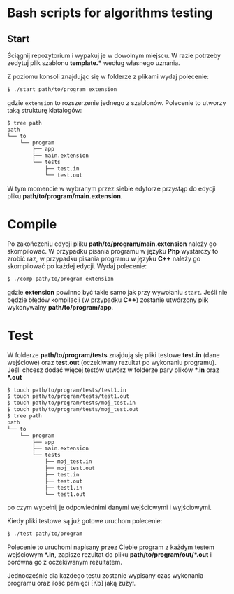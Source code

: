 # Bash scripts for algorithms testing

Start
------------
Ściągnij repozytorium i wypakuj je w dowolnym miejscu. W razie potrzeby zedytuj plik szablonu **template.\*** według własnego uznania.

Z poziomu konsoli znajdując się w folderze z plikami wydaj polecenie:
```sh
$ ./start path/to/program extension
```
gdzie `extension` to rozszerzenie jednego z szablonów.
Polecenie to utworzy taką strukturę klatalogów:
```sh
$ tree path
path
└── to
    └── program
        ├── app
        ├── main.extension
        └── tests
            ├── test.in
            └── test.out
```

W tym momencie w wybranym przez siebie edytorze przystąp do edycji pliku **path/to/program/main.extension**.

# Compile
Po zakończeniu edycji pliku **path/to/program/main.extension** należy go skompilować. W przypadku pisania programu w języku **Php** wystarczy to zrobić raz, w przypadku pisania programu w języku **C++** należy go skompilować po każdej edycji. Wydaj polecenie:
```sh
$ ./comp path/to/program extension
```
gdzie **extension** powinno być takie samo jak przy wywołaniu `start`.
Jeśli nie będzie błędów kompilacji (w przypadku **C++**) zostanie utwórzony plik wykonywalny **path/to/program/app**.

# Test
W folderze **path/to/program/tests** znajdują się pliki testowe **test.in** (dane wejściowe) oraz **test.out** (oczekiwany rezultat po wykonaniu programu). Jeśli chcesz dodać więcej testów utwórz w folderze pary plików **\*.in** oraz **\*.out**
```sh
$ touch path/to/program/tests/test1.in
$ touch path/to/program/tests/test1.out
$ touch path/to/program/tests/moj_test.in
$ touch path/to/program/tests/moj_test.out
$ tree path
path
└── to
    └── program
        ├── app
        ├── main.extension
        └── tests
            ├── moj_test.in
            ├── moj_test.out
            ├── test.in
            ├── test.out
            ├── test1.in
            └── test1.out
```
po czym wypełnij je odpowiednimi danymi wejściowymi i wyjściowymi.

Kiedy pliki testowe są już gotowe uruchom polecenie:
```sh
$ ./test path/to/program
```
Polecenie to uruchomi napisany przez Ciebie program z każdym testem wejściowym **\*.in**, zapisze rezultat do pliku **path/to/program/out/\*.out** i porówna go z oczekiwanym rezultatem.

Jednocześnie dla każdego testu zostanie wypisany czas wykonania programu oraz ilość pamięci [Kb] jaką zużył.
